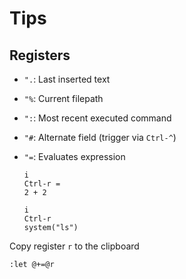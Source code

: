 # Tips

## Registers

* `".`: Last inserted text
* `"%`: Current filepath
* `":`: Most recent executed command
* `"#`: Alternate field (trigger via `Ctrl-^`)
* `"=`: Evaluates expression

      i
      Ctrl-r =
      2 + 2

      i
      Ctrl-r
      system("ls")

Copy register `r` to the clipboard

    :let @+=@r


